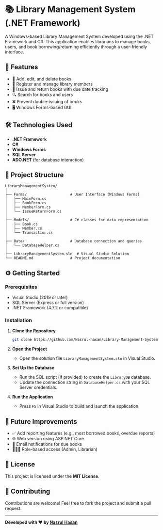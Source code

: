 
# 📚 Library Management System (.NET Framework)

A Windows-based Library Management System developed using the .NET Framework and C#. This application enables librarians to manage books, users, and book borrowing/returning efficiently through a user-friendly interface.

## 🚀 Features

- 📖 Add, edit, and delete books  
- 👤 Register and manage library members  
- 📆 Issue and return books with due date tracking  
- 🔍 Search for books and users  
- ❌ Prevent double-issuing of books  
- 🖥️ Windows Forms-based GUI  

## 🛠️ Technologies Used

- **.NET Framework**
- **C#**
- **Windows Forms**
- **SQL Server**
- **ADO.NET** (for database interaction)

## 📂 Project Structure

```
LibraryManagementSystem/
│
├── Forms/                    # User Interface (Windows Forms)
│   ├── MainForm.cs
│   ├── BookForm.cs
│   ├── MemberForm.cs
│   └── IssueReturnForm.cs
│
├── Models/                   # C# classes for data representation
│   ├── Book.cs
│   ├── Member.cs
│   └── Transaction.cs
│
├── Data/                     # Database connection and queries
│   └── DatabaseHelper.cs
│
├── LibraryManagementSystem.sln  # Visual Studio Solution
└── README.md                 # Project documentation
```

## ⚙️ Getting Started

### Prerequisites

- Visual Studio (2019 or later)
- SQL Server (Express or full version)
- .NET Framework (4.7.2 or compatible)

### Installation

1. **Clone the Repository**

   ```bash
   git clone https://github.com/Nasrul-hasan/Library-Management-System.git
   ```

2. **Open the Project**

   - Open the solution file `LibraryManagementSystem.sln` in Visual Studio.

3. **Set Up the Database**

   - Run the SQL script (if provided) to create the `LibraryDB` database.
   - Update the connection string in `DatabaseHelper.cs` with your SQL Server credentials.

4. **Run the Application**

   - Press `F5` in Visual Studio to build and launch the application.

## 📌 Future Improvements

- ✅ Add reporting features (e.g., most borrowed books, overdue reports)
- 🌐 Web version using ASP.NET Core
- 📧 Email notifications for due books
- 🧑‍🤝‍🧑 Role-based access (Admin, Librarian)

## 📃 License

This project is licensed under the **MIT License**.

## 🤝 Contributing

Contributions are welcome! Feel free to fork the project and submit a pull request.

---

**Developed with ❤️ by [Nasrul Hasan](https://github.com/Nasrul-hasan)**
